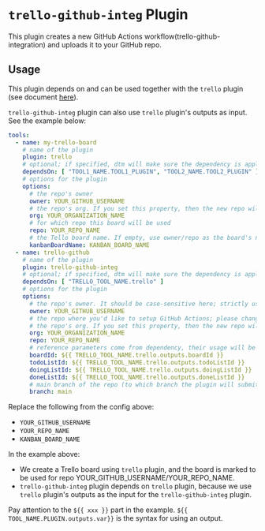 # `trello-github-integ` Plugin

This plugin creates a new GitHub Actions workflow(trello-github-integration) and uploads it to your GitHub repo.

## Usage

This plugin depends on and can be used together with the `trello` plugin (see document [here](./trello.md)).

`trello-github-integ` plugin can also use `trello` plugin's outputs as input. See the example below:

```yaml
tools:
  - name: my-trello-board
    # name of the plugin
    plugin: trello
    # optional; if specified, dtm will make sure the dependency is applied first before handling this tool
    dependsOn: [ "TOOL1_NAME.TOOL1_PLUGIN", "TOOL2_NAME.TOOL2_PLUGIN" ]
    # options for the plugin
    options:
      # the repo's owner
      owner: YOUR_GITHUB_USERNAME
      # the repo's org. If you set this property, then the new repo will be created under the org you're given, and the "owner" setting above will be ignored.
      org: YOUR_ORGANIZATION_NAME
      # for which repo this board will be used
      repo: YOUR_REPO_NAME
      # the Tello board name. If empty, use owner/repo as the board's name.
      kanbanBoardName: KANBAN_BOARD_NAME
  - name: trello-github
    # name of the plugin
    plugin: trello-github-integ
    # optional; if specified, dtm will make sure the dependency is applied first before handling this tool.
    dependsOn: [ "TRELLO_TOOL_NAME.trello" ]
    # options for the plugin
    options:
      # the repo's owner. It should be case-sensitive here; strictly use your GitHub user name; please change the value below.
      owner: YOUR_GITHUB_USERNAME
      # the repo where you'd like to setup GitHub Actions; please change the value below.
      # the repo's org. If you set this property, then the new repo will be created under the org you're given, and the "owner" setting above will be ignored.
      org: YOUR_ORGANIZATION_NAME
      repo: YOUR_REPO_NAME
      # reference parameters come from dependency, their usage will be explained later
      boardId: ${{ TRELLO_TOOL_NAME.trello.outputs.boardId }}
      todoListId: ${{ TRELLO_TOOL_NAME.trello.outputs.todoListId }}
      doingListId: ${{ TRELLO_TOOL_NAME.trello.outputs.doingListId }}
      doneListId: ${{ TRELLO_TOOL_NAME.trello.outputs.doneListId }}
      # main branch of the repo (to which branch the plugin will submit the workflows)
      branch: main
```

Replace the following from the config above:

- `YOUR_GITHUB_USERNAME`
- `YOUR_REPO_NAME`
- `KANBAN_BOARD_NAME`

In the example above:

- We create a Trello board using `trello` plugin, and the board is marked to be used for repo YOUR_GITHUB_USERNAME/YOUR_REPO_NAME.
- `trello-github-integ` plugin depends on `trello` plugin, because we use `trello` plugin's outputs as the input for the `trello-github-integ` plugin.

Pay attention to the `${{ xxx }}` part in the example. `${{ TOOL_NAME.PLUGIN.outputs.var}}` is the syntax for using an output.

